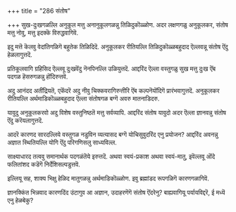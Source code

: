 +++
title = "286 संतोष"

+++
सुख-दुःखगळल्लि अनुकूल मत्तु अनानुकूलगळन्नु तिळिदुकॊळ्ळोण. अदर लक्षणगळु अनुकूलकर, संतोष मत्तु नोवु, मत्तु इदक्कॆ विरुद्धवागिवॆ.

इदु मत्तॆ कॆलवु वेदांतिगळिगॆ बहुतेक तिळिदिदॆ. अनुकूलकर रीतियल्लि तिळिदुकॊळ्ळबहुदाद ऎल्लवन्नू संतोष ऎंदु हेळलागुत्तदॆ.

प्रतिकूलवागि ग्रहिसिद ऎल्लवू दुःखवॆंदु नॆनपिनल्लि उळियुत्तदॆ. आद्दरिंद ऎल्ला वस्तुगळु सुख मत्तु दुःख ऎंब पदगळ हॆसरुगळन्नु हॊंदिरुत्तवॆ.

अदु आनंदद अतींद्रियतॆ, एकॆंदरॆ अदु नीवु चिक्कवरागिरुत्तीरि ऎंब कल्पनॆयॊंदिगॆ प्रारंभवागुत्तदॆ. अनुकूलकर रीतियल्लि अर्थमाडिकॊळ्ळबहुदाद ऎल्ला संतोषगळ बग्गॆ अवरु मातनाडिदरु.

यावुदु अनुकूलकरवो अदु विशेष वस्तुनिष्ठतॆ मत्तु सर्वव्यापि. आद्दरिंद संतोष यावुदो अदर ऎल्ला ज्ञानवन्नु संतोष ऎंदु करॆयलागुत्तदॆ.

आदरॆ कारणद सारदल्लिये वस्तुगळ नडुविन व्यत्यासद बग्गॆ योचिसुवुदरिंद एनु प्रयोजन? आद्दरिंद अवनन्नु अज्ञात स्थितियल्लि योगि ऎंदु परिगणिसलु साध्यविल्ल.

साक्ष्याधारद तत्ववु समानार्थक पदगळंतॆये इरुत्तदॆ. अथवा स्वयं-प्रकाश अथवा स्वयं-मातु, इवॆल्लवू ऒंदे फलितांशद कडॆगॆ निर्देशिसल्पडुत्तवॆ.

इल्लियू सह, शाक्य भिक्षु हेळिद मातुगळन्नु अर्थमाडिकॊळ्ळोण. इवु ब्रह्मांडद रूपगळिगॆ कारणगळागिवॆ.

ज्ञानक्किंत भिन्नवाद कारणदिंद उंटागुव आ अज्ञान, उदाहरणॆगॆ संतोष ऎंदरेनु? बाह्यवागियू पर्यायविद्दरॆ, ई मध्यॆ एनु हेळबेकु?


